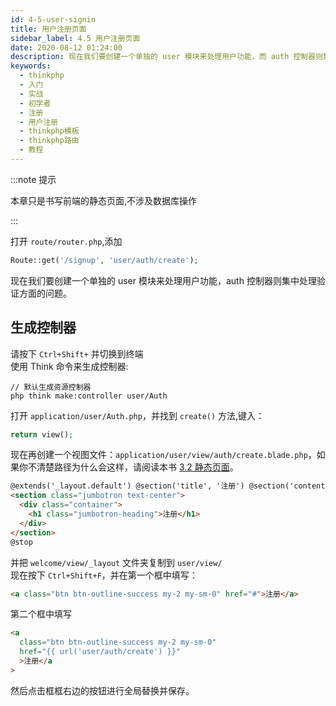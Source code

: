 ```yaml
---
id: 4-5-user-signin
title: 用户注册页面
sidebar_label: 4.5 用户注册页面
date: 2020-08-12 01:24:00
description: 现在我们要创建一个单独的 user 模块来处理用户功能，而 auth 控制器则集中处理验证方面的问题。
keywords:
  - thinkphp
  - 入门
  - 实战
  - 初学者
  - 注册
  - 用户注册
  - thinkphp模板
  - thinkphp路由
  - 教程
---
```


:::note 提示

本章只是书写前端的静态页面,不涉及数据库操作

:::

打开 `route/router.php`,添加

```php title="route/router.php"
Route::get('/signup', 'user/auth/create');
```

现在我们要创建一个单独的 user 模块来处理用户功能，auth 控制器则集中处理验证方面的问题。

## 生成控制器

请按下 `Ctrl+Shift+` 并切换到终端  
使用 Think 命令来生成控制器:

```shell title="shell"
// 默认生成资源控制器
php think make:controller user/Auth
```

打开 `application/user/Auth.php`，并找到 `create()` 方法,键入：

```php title="application/user/Auth.php"
return view();
```

现在再创建一个视图文件：`application/user/view/auth/create.blade.php`，如果你不清楚路径为什么会这样，请阅读本书 [3.2 静态页面](../chapter-3/3-2-static-page)。

```html title="application/user/view/auth/create.blade.php"
@extends('_layout.default') @section('title', '注册') @section('content')
<section class="jumbotron text-center">
  <div class="container">
    <h1 class="jumbotron-heading">注册</h1>
  </div>
</section>
@stop
```

并把 `welcome/view/_layout` 文件夹复制到 `user/view/`  
现在按下 `Ctrl+Shift+F`，并在第一个框中填写：

```html title="vscode"
<a class="btn btn-outline-success my-2 my-sm-0" href="#">注册</a>
```

第二个框中填写

```html title="vscode"
<a
  class="btn btn-outline-success my-2 my-sm-0"
  href="{{ url('user/auth/create') }}"
  >注册</a
>
```

然后点击框框右边的按钮进行全局替换并保存。
